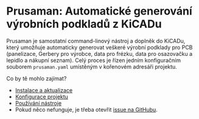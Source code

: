 # Prusaman: Automatické generování výrobních podkladů z KiCADu

Prusaman je samostatní command-linový nástroj a doplněk do KiCADu, který
umožňuje automaticky generovat veškeré výrobní podklady pro PCB (panelizace,
Gerbery pro výrobce, data pro frézku, data pro osazovačku a lepidlo a nákupní
seznam). Celý proces je řízen jedním konfiguračním souborem `prusaman.yaml`
umístěným v kořenovém adresáři projektu.

Co by tě mohlo zajímat?

- [Instalace a aktualizace](doc/installation.md)
- [Konfigurace projektu](doc/configuration.md)
- [Používání nástroje](doc/usage.md)
- Pokud něco nefunguje, je třeba otevřit [issue na
  GitHubu](https://github.com/prusa3d/KiKIt_fab_prusa/issues).

